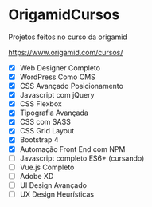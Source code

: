 # OrigamidCursos
Projetos feitos no curso da origamid

https://www.origamid.com/cursos/

- [x] Web Designer Completo
- [x] WordPress Como CMS
- [x] CSS Avançado Posicionamento
- [x] Javascript com jQuery
- [x] CSS Flexbox
- [x] Tipografia Avançada
- [x] CSS com SASS
- [x] CSS Grid Layout
- [x] Bootstrap 4
- [x] Automação Front End com NPM
- [ ] Javascript completo ES6+ (cursando)
- [ ] Vue.js Completo
- [ ] Adobe XD
- [ ] UI Design Avançado
- [ ] UX Design Heurísticas
